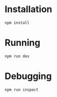 Installation
=========
    npm install

Running
=======
    npm run dev

Debugging
=======
    npm run inspect

